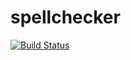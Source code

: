 # spellchecker
[![Build Status](https://travis-ci.org/abukhtoyarov/spellchecker.svg?branch=master)](https://travis-ci.org/abukhtoyarov/spellchecker)
